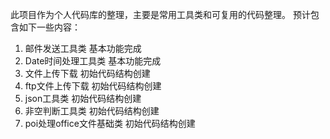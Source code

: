 此项目作为个人代码库的整理，主要是常用工具类和可复用的代码整理。
预计包含如下一些内容：
1. 邮件发送工具类                                                                                         基本功能完成
2. Date时间处理工具类                                                                              基本功能完成
3. 文件上传下载                                                                                              初始代码结构创建
4. ftp文件上传下载                                                                                      初始代码结构创建
5. json工具类                                                                                                  初始代码结构创建
6. 非空判断工具类                                                                                         初始代码结构创建
7. poi处理office文件基础类                                                                 初始代码结构创建                                                            